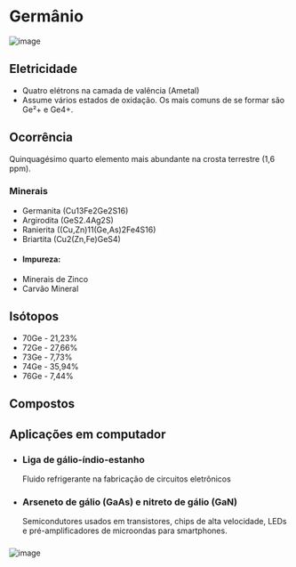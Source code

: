 # Germânio
![image](https://github.com/AndreCoutinhom/computer_board_periodic_table/assets/91290799/56f1d6de-e9b9-4685-9acc-051b030705ea)

## Eletricidade

* Quatro elétrons na camada de valência (Ametal)
* Assume vários estados de oxidação. Os mais comuns de se formar são Ge²+ e Ge4+.

## Ocorrência

Quinquagésimo quarto elemento mais abundante na crosta terrestre (1,6 ppm).

### Minerais
* Germanita (Cu13Fe2Ge2S16)
* Argirodita (GeS2.4Ag2S)
* Ranierita ((Cu,Zn)11(Ge,As)2Fe4S16)
* Briartita (Cu2(Zn,Fe)GeS4)
* #### Impureza:
* Minerais de Zinco
* Carvão Mineral

## Isótopos

* 70Ge - 21,23%
* 72Ge - 27,66%
* 73Ge - 7,73%
* 74Ge - 35,94%
* 76Ge - 7,44%

## Compostos



## Aplicações em computador

* ### Liga de gálio-índio-estanho
  Fluido refrigerante na fabricação de circuitos eletrônicos
* ### Arseneto de gálio (GaAs) e nitreto de gálio (GaN)
  Semicondutores usados em transistores, chips de alta velocidade, LEDs e pré-amplificadores de microondas para smartphones.

###

![image](https://github.com/AndreCoutinhom/computer_board_periodic_table/assets/91290799/ff9b8024-9a94-4a25-9ac4-5407608d8c40)
